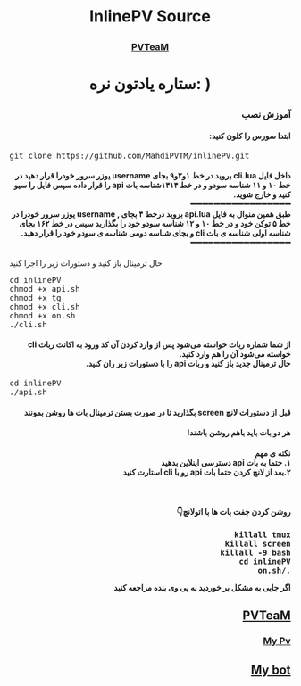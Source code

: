 <h1><p align="center"><stronge>InlinePV Source</stronge>
<h3><p align="center"><a href="https://telegram.me/PVTeaM"> PVTeaM </a>
<h1><p align="center"><stronge>ستاره یادتون نره: )</stronge>


<h3 dir="rtl"> آموزش نصب
</h3>
<h4 dir="rtl"> ابتدا سورس را کلون کنید:</h4>
<h6😠کد زیر را در ترمینال وارد کنید👇)</h6>
<pre>
<span>git clone https://github.com/MahdiPVTM/inlinePV.git</span>
</pre>
<h4 dir="rtl">داخل فایل cli.lua بروید
در خط ۱و۲و۹ بجای username یوزر سرور خودرا قرار دهید
در خط ۱۰ و ۱۱ شناسه سودو و
در خط  ۱۳۱۴شناسه بات api را قرار داده
سپس فایل را سیو کنید و خارج شوید.
<br>➖➖➖➖➖➖➖➖➖➖➖➖➖➖➖➖➖<br>
طبق همین منوال به فایل api.lua بروید
درخط  ۴ بجای , username یوزر سرور خودرا
در خط ۵ توکن خود و
در خط ۱۰ و ۱۲ شناسه سودو خود را بگذارید سپس
در خط ۱۶۲ بجای شناسه اولی شناسه ی بات cli و بجای شناسه دومی شناسه ی سودو خود را قرار دهید.
<br>➖➖➖➖➖➖➖➖➖➖➖➖➖➖➖➖➖<br>
</h4>حال ترمینال باز کنید و دستورات زیر را اجرا کنید
<pre>
<span>cd inlinePV</span>
<span>chmod +x api.sh</span>
<span>chmod +x tg</span>
<span>chmod +x cli.sh</span>
<span>chmod +x on.sh</span>
<span>./cli.sh</span>
</pre>

<h4 dir="rtl">از شما شماره ربات خواسته می‌شود پس از وارد کردن آن کد ورود به اکانت ربات cli خواسته می‌شود آن را هم وارد کنید.
<br>حال ترمینال جدید باز کنید و ربات api را با دستورات زیر ران کنید.</h4>
<pre>
<span>cd inlinePV</span>
<span>./api.sh</span>
</pre>
<h4 dir="rtl">قبل از دستورات لانچ screen بگذارید تا در صورت بستن ترمینال بات ها روشن بمونند
<h4 dir="rtl">هر دو بات باید باهم روشن باشند!
<h4 dir="rtl"> نکته ی مهم
<br>
 ۱. حتما به بات api دسترسی اینلاین بدهید
<br>
 ۲.بعد از لانچ کردن حتما بات api رو با cli استارت کنید<span/>
<br><br>
<h4 dir="rtl"><br>روشن کردن جفت بات ها با اتولانچ👇</h4>
<pre>
<span>killall tmux</span>
<span>killall screen</span>
<span>killall -9 bash</span>
<span>cd inlinePV</span>
<span>./on.sh</span>
</pre>
اگر جایی به مشکل بر خوردید به پی وی بنده مراجعه کنید
<br> </h4>
 <h2 dir="rtl"><a href="https://telegram.me/PVTeaM">PVTeaM</a>
<br> <h3 dir="rtl">   <a href="https://telegram.me/Qowfli">My Pv </a>
<br>
 <h2 dir="rtl"> <a href="https://telegram.me/Qowfli_Bot">My bot</a>
